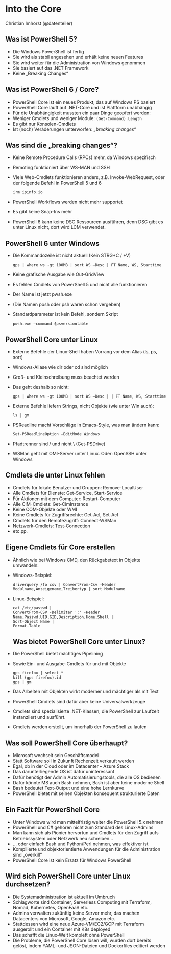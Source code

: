 # Into the Core
Christian Imhorst (@datenteiler)

## Was ist PowerShell 5?

* Die Windows PowerShell ist fertig
* Sie wird als stabil angesehen und erhält keine neuen Features
* Sie wird weiter für die Administration von Windows genommen
* Sie basiert auf das .NET Framework 
* Keine „Breaking Changes“

## Was ist PowerShell 6 / Core?

* PowerShell Core ist ein neues Produkt, das auf Windows PS basiert
* PowerShell Core läuft auf .NET-Core und ist Plattform unabhängig 
* Für die Unabhängigkeit mussten ein paar Dinge geopfert werden:
* Weniger Cmdlets und weniger Module: `(Get-Command).Length`
* Es gibt nur Konsolen-Cmdlets 
* Ist (noch) Veräderungen unterworfen: _„breaking changes“_

## Was sind die „breaking changes“?

* Keine Remote Procedure Calls (RPCs) mehr, da Windows spezifisch 
* Remoting funktioniert über WS-MAN und SSH  
* Viele Web-Cmdlets funktionieren anders, z.B. Invoke-WebRequest, oder der folgende Befehl in PowerShell 5 und 6

  `irm ipinfo.io`

* PowerShell Workflows werden nicht mehr supportet
* Es gibt keine Snap-Ins mehr
* PowerShell 6 kann keine DSC Ressourcen ausführen, denn DSC gibt es unter Linux nicht, dort wird LCM verwendet.

## PowerShell 6 unter Windows

* Die Kommandozeile ist nicht aktuell (Kein STRG+C / +V)

  `gps | where ws -gt 100MB | sort WS –Desc | FT Name, WS, Starttime`

* Keine grafische Ausgabe wie Out-GridView
* Es fehlen Cmdlets von PowerShell 5 und nicht alle funktionieren
* Der Name ist jetzt pwsh.exe
* (Die Namen posh oder psh waren schon vergeben)
* Standardparameter ist kein Befehl, sondern Skript

  `pwsh.exe –command $psversiontable`

## PowerShell Core unter Linux	

* Externe Befehle der Linux-Shell haben Vorrang vor dem Alias (ls, ps, sort)
* Windows-Aliase wie dir oder cd sind möglich
* Groß- und Kleinschreibung muss beachtet werden 
* Das geht deshalb so nicht:

  `gps | where ws -gt 100MB | sort WS –Desc | | FT Name, WS, Starttime`

* Externe Befehle liefern Strings, nicht Objekte (wie unter Win auch):

  `ls | gm`

* PSReadline macht Vorschläge in Emacs-Style, was man ändern kann:
  
  `Set-PSReadlineOption –EditMode Windows` 
  
* Pfadtrenner sind / und nicht \ (Get-PSDrive)
* WSMan geht mit OMI-Server unter Linux. Oder: OpenSSH unter Windows

## Cmdlets die unter Linux fehlen

* Cmdlets für lokale Benutzer und Gruppen: Remove-LocalUser 
* Alle Cmdlets für Dienste: Get-Service, Start-Service
* Für Aktionen mit dem Computer: Restart-Computer
* Alle CIM-Cmdlets: Get-CimInstance
* Keine COM-Objekte oder WMI
* Keine Cmdlets für Zugriffsrechte: Get-Acl, Set-Acl
* Cmdlets für den Remotezugriff: Connect-WSMan
* Netzwerk-Cmdlets: Test-Connection
* etc.pp.

## Eigene Cmdlets für Core erstellen

* Ähnlich wie bei Windows CMD, den Rückgabetext in Objekte umwandeln:
* Windows-Beispiel:

  `driverquery /fo csv | ConvertFrom-Csv -Header Modulname,Anzeigename,Treibertyp | sort Modulname`

* Linux-Beispiel:

  ```
  cat /etc/passwd | 
  ConvertFrom-CSV -Delimiter ':' -Header Name,Passwd,UID,GID,Description,Home,Shell |
  Sort-Object Name |
  Format-Table
  ```
  
  ## Was bietet PowerShell Core unter Linux?
  
* Die PowerShell bietet mächtiges Pipelining 
* Sowie Ein- und Ausgabe-Cmdlets für und mit Objekte

  ```
  gps firefox | select *
  kill (gps firefox).id
  gps | gm
  ```

* Das Arbeiten mit Objekten wirkt moderner und mächtiger als mit Text
* PowerShell Cmdlets sind  dafür aber keine Universalwerkzeuge
* Cmdlets sind spezialisierte .NET-Klassen, die PowerShell zur Laufzeit instanziiert und ausführt.
* Cmdlets werden erstellt, um innerhalb der PowerShell zu laufen

## Was soll PowerShell Core überhaupt?

* Microsoft wechselt sein Geschäftsmodel 
* Statt Software soll in Zukunft Rechenzeit verkauft werden
* Egal, ob in der Cloud oder im Datacenter – Azure Stack
* Das darunterliegende OS ist dafür uninteressant
* Dafür benötigt der Admin Automatisierungstools, die alle OS bedienen
* Dafür könnte MS auch Bash nehmen, Bash ist aber keine moderne Shell
* Bash bedeutet Text-Output und eine hohe Lernkurve
* PowerShell bietet mit seinen Objekten konsequent strukturierte Daten

## Ein Fazit für PowerShell Core

* Unter Windows wird man mittelfristig weiter die PowerShell 5.x nehmen
* PowerShell und C# gehören nicht zum Standard des Linux-Admins
* Man kann sich als Pionier  hervortun und Cmdlets für den Zugriff aufs Betriebssystem oder Netzwerk neu schreiben...
* ... oder einfach Bash und Python/Perl nehmen, was effektiver ist
* Kompilierte und objektorientierte Anwendungen für die Administration sind „overkill“
* PowerShell Core ist kein Ersatz für Windows PowerShell

## Wird sich PowerShell Core unter Linux durchsetzen?

* Die Systemadministration ist aktuell im Umbruch
* Schlagworte sind Container, Serverless Computing mit Terraform, Nomad, Kubernetes, OpenFaaS etc.
* Admins verwalten zukünftig keine Server mehr, das machen Datacenters von Microsoft, Google, Amazon etc.
* Stattdessen wird eine neue Azure-VM/EC2/GCP mit Terraform ausgerollt und ein Container mit K8s deployed
* Das schafft die Linux-Welt komplett ohne PowerShell
* Die Probleme, die PowerShell Core lösen will, wurden dort bereits gelöst, indem YAML- und JSON-Dateien und Dockerfiles editiert werden
